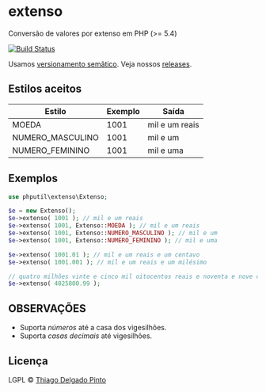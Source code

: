 # extenso

Conversão de valores por extenso em PHP (>= 5.4)

[![Build Status](https://travis-ci.org/thiagodp/extenso.svg?branch=master)](https://travis-ci.org/thiagodp/extenso)

Usamos [versionamento semâtico](http://semver.org/). Veja nossos [releases](https://github.com/thiagodp/extenso/releases).

## Estilos aceitos

 Estilo				| Exemplo | Saída
 -------------------|---------|-----------------
 MOEDA				| 1001    | mil e um reais
 NUMERO_MASCULINO	| 1001    | mil e um
 NUMERO_FEMININO	| 1001    | mil e uma


## Exemplos

```php
use phputil\extenso\Extenso;

$e = new Extenso();
$e->extenso( 1001 ); // mil e um reais
$e->extenso( 1001, Extenso::MOEDA ); // mil e um reais
$e->extenso( 1001, Extenso::NUMERO_MASCULINO ); // mil e um
$e->extenso( 1001, Extenso::NUMERO_FEMININO ); // mil e uma

$e->extenso( 1001.01 ); // mil e um reais e um centavo
$e->extenso( 1001.001 ); // mil e um reais e um milésimo

// quatro milhões vinte e cinco mil oitocentos reais e noventa e nove centavos
$e->extenso( 4025800.99 );
```

## OBSERVAÇÕES

 * Suporta _números_ até a casa dos vigesilhões.
 * Suporta _casas decimais_ até vigesilhões.

## Licença

LGPL © [Thiago Delgado Pinto](https://github.com/thiagodp)
